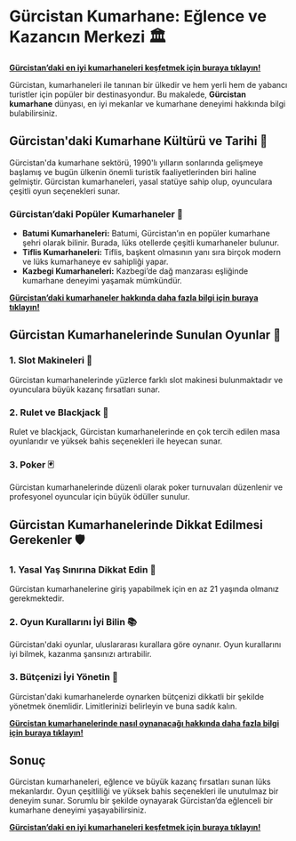 # Gürcistan Kumarhane: Eğlence ve Kazancın Merkezi 🏛️

**[Gürcistan’daki en iyi kumarhaneleri keşfetmek için buraya tıklayın!](https://casinotr.link/gWCRZ4)**

Gürcistan, kumarhaneleri ile tanınan bir ülkedir ve hem yerli hem de yabancı turistler için popüler bir destinasyondur. Bu makalede, **Gürcistan kumarhane** dünyası, en iyi mekanlar ve kumarhane deneyimi hakkında bilgi bulabilirsiniz.

## Gürcistan'daki Kumarhane Kültürü ve Tarihi 📜

Gürcistan'da kumarhane sektörü, 1990'lı yılların sonlarında gelişmeye başlamış ve bugün ülkenin önemli turistik faaliyetlerinden biri haline gelmiştir. Gürcistan kumarhaneleri, yasal statüye sahip olup, oyunculara çeşitli oyun seçenekleri sunar.

### Gürcistan’daki Popüler Kumarhaneler 🏅

- **Batumi Kumarhaneleri:** Batumi, Gürcistan’ın en popüler kumarhane şehri olarak bilinir. Burada, lüks otellerde çeşitli kumarhaneler bulunur.
- **Tiflis Kumarhaneleri:** Tiflis, başkent olmasının yanı sıra birçok modern ve lüks kumarhaneye ev sahipliği yapar.
- **Kazbegi Kumarhaneleri:** Kazbegi’de dağ manzarası eşliğinde kumarhane deneyimi yaşamak mümkündür.

**[Gürcistan’daki kumarhaneler hakkında daha fazla bilgi için buraya tıklayın!](https://casinotr.link/gWCRZ4)**

## Gürcistan Kumarhanelerinde Sunulan Oyunlar 🎲

### 1. Slot Makineleri 🎰
Gürcistan kumarhanelerinde yüzlerce farklı slot makinesi bulunmaktadır ve oyunculara büyük kazanç fırsatları sunar.

### 2. Rulet ve Blackjack 🎡
Rulet ve blackjack, Gürcistan kumarhanelerinde en çok tercih edilen masa oyunlarıdır ve yüksek bahis seçenekleri ile heyecan sunar.

### 3. Poker 🃏
Gürcistan kumarhanelerinde düzenli olarak poker turnuvaları düzenlenir ve profesyonel oyuncular için büyük ödüller sunulur.

## Gürcistan Kumarhanelerinde Dikkat Edilmesi Gerekenler 🛡️

### 1. Yasal Yaş Sınırına Dikkat Edin 📜
Gürcistan kumarhanelerine giriş yapabilmek için en az 21 yaşında olmanız gerekmektedir.

### 2. Oyun Kurallarını İyi Bilin 📚
Gürcistan'daki oyunlar, uluslararası kurallara göre oynanır. Oyun kurallarını iyi bilmek, kazanma şansınızı artırabilir.

### 3. Bütçenizi İyi Yönetin 💸
Gürcistan'daki kumarhanelerde oynarken bütçenizi dikkatli bir şekilde yönetmek önemlidir. Limitlerinizi belirleyin ve buna sadık kalın.

**[Gürcistan kumarhanelerinde nasıl oynanacağı hakkında daha fazla bilgi için buraya tıklayın!](https://casinotr.link/gWCRZ4)**

## Sonuç

Gürcistan kumarhaneleri, eğlence ve büyük kazanç fırsatları sunan lüks mekanlardır. Oyun çeşitliliği ve yüksek bahis seçenekleri ile unutulmaz bir deneyim sunar. Sorumlu bir şekilde oynayarak Gürcistan’da eğlenceli bir kumarhane deneyimi yaşayabilirsiniz.

**[Gürcistan’daki en iyi kumarhaneleri keşfetmek için buraya tıklayın!](https://casinotr.link/gWCRZ4)**
